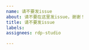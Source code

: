 ```yaml
---
name: 请不要发issue
about: 请不要在这里发issue，谢谢！
title: 请不要发issue
labels:
assignees: rdp-studio

---
```


[^_^]: # (启动台提醒您：请不要在这里发issue，谢谢！)
